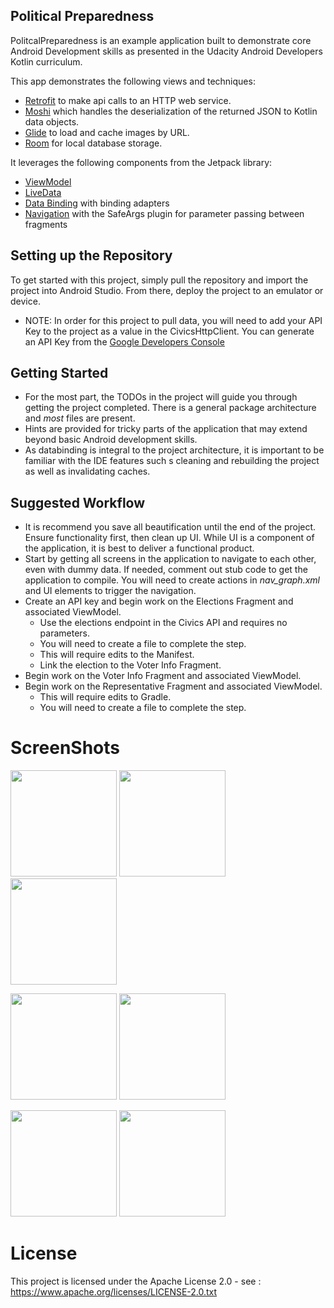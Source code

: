 ## Political Preparedness

PolitcalPreparedness is an example application built to demonstrate core Android Development skills as presented in the Udacity Android Developers Kotlin curriculum. 

This app demonstrates the following views and techniques:

* [Retrofit](https://square.github.io/retrofit/) to make api calls to an HTTP web service.
* [Moshi](https://github.com/square/moshi) which handles the deserialization of the returned JSON to Kotlin data objects. 
* [Glide](https://bumptech.github.io/glide/) to load and cache images by URL.
* [Room](https://developer.android.com/training/data-storage/room) for local database storage.
  
It leverages the following components from the Jetpack library:

* [ViewModel](https://developer.android.com/topic/libraries/architecture/viewmodel)
* [LiveData](https://developer.android.com/topic/libraries/architecture/livedata)
* [Data Binding](https://developer.android.com/topic/libraries/data-binding/) with binding adapters
* [Navigation](https://developer.android.com/topic/libraries/architecture/navigation/) with the SafeArgs plugin for parameter passing between fragments


## Setting up the Repository

To get started with this project, simply pull the repository and import the project into Android Studio. From there, deploy the project to an emulator or device. 

* NOTE: In order for this project to pull data, you will need to add your API Key to the project as a value in the CivicsHttpClient. You can generate an API Key from the [Google Developers Console](https://console.developers.google.com/)

## Getting Started

* For the most part, the TODOs in the project will guide you through getting the project completed. There is a general package architecture and *most* files are present. 
* Hints are provided for tricky parts of the application that may extend beyond basic Android development skills.
* As databinding is integral to the project architecture, it is important to be familiar with the IDE features such s cleaning and rebuilding the project as well as invalidating caches. 

## Suggested Workflow

* It is recommend you save all beautification until the end of the project. Ensure functionality first, then clean up UI. While UI is a component of the application, it is best to deliver a functional product.
* Start by getting all screens in the application to navigate to each other, even with dummy data. If needed, comment out stub code to get the application to compile. You will need to create actions in *nav_graph.xml* and UI elements to trigger the navigation. 
* Create an API key and begin work on the Elections Fragment  and associated ViewModel. 
	* Use the elections endpoint in the Civics API and requires no parameters.
	* You will need to create a file to complete the step.
	* This will require edits to the Manifest.
	* Link the election to the Voter Info Fragment.
* Begin work on the Voter Info Fragment and associated ViewModel.
* Begin work on the Representative Fragment and associated ViewModel.
	* This will require edits to Gradle.
	* You will need to create a file to complete the step.

# ScreenShots
<p float="left">
  <img src="https://github.com/herreraweb/Preparedness-Political/blob/main/screenshots/Screenshot_2021-09-26-00-37-07-373_com.example.android.politicalpreparedness%5B1%5D.jpg" width="170" />
  <img src="https://github.com/herreraweb/Preparedness-Political/blob/main/screenshots/Screenshot_2021-09-26-00-41-21-752_com.example.android.politicalpreparedness%5B1%5D.jpg" width="170" />
  <img src="https://github.com/herreraweb/Location-Reminder/blob/main/starter/app/src/main/res/drawable/empty_screen.jpg" width="170" />

</p>

<p float="left">
    
   <img src="https://github.com/herreraweb/Location-Reminder/blob/main/starter/app/src/main/res/drawable/permission.jpg" width="170" />
     <img src="https://github.com/herreraweb/Location-Reminder/blob/main/starter/app/src/main/res/drawable/map_view.jpg" width="170" />
 
</p>


<p float="left">
    <img src="https://github.com/herreraweb/Location-Reminder/blob/main/starter/app/src/main/res/drawable/pick_location.jpg" width="170" />
 
   <img src="https://github.com/herreraweb/Location-Reminder/blob/main/starter/app/src/main/res/drawable/task_detail.jpg" width="170" />

</p>


# License
This project is licensed under the Apache License 2.0 - see : https://www.apache.org/licenses/LICENSE-2.0.txt


